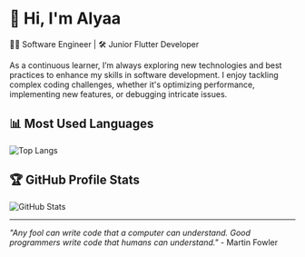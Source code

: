 # 👋 Hi, I'm Alyaa
👨‍💻 Software Engineer | 🛠️ Junior Flutter Developer

As a continuous learner, I’m always exploring new technologies and best practices to enhance my skills in software development. I enjoy tackling complex coding challenges, whether it's optimizing performance, implementing new features, or debugging intricate issues.

## 📊 Most Used Languages
![Top Langs](https://github-readme-stats.vercel.app/api/top-langs/?username=AlyaaTalaat28&layout=compact&count_private=true&theme=radical&hide=css,html&langs_count=10&token=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)

## 🏆 GitHub Profile Stats
![GitHub Stats](https://github-readme-stats.vercel.app/api?username=AlyaaTalaat28&show_icons=true&theme=radical&count_private=true)


---
*"Any fool can write code that a computer can understand. Good programmers write code that humans can understand."* - Martin Fowler

